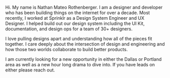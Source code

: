 Hi. My name is Nathan Mateo Rothenberger. I am a designer and developer who has been building things on the internet for over a decade. Most recently, I worked at Sprinklr as a Design System Engineer and UX Designer. I helped build out our design system including the UI Kit, documentation, and design ops for a team of 30+ designers.

I love pulling designs apart and understanding how all of the pieces fit together. I care deeply about the intersection of design and engineering and how those two worlds collaborate to build better products.

I am currently looking for a new opportunity in either the Dallas or Portland area as well as a new hour long drama to dive into. If you have leads on either please reach out.
